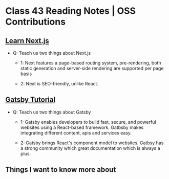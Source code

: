 # Class 43 Reading Notes | OSS Contributions

## [Learn Next.js](https://nextjs.org/learn/basics/getting-started)

- Q: Teach us two things about Next.js

  - 1: Next features a page-based routing system, pre-rendering, both static generation and server-side rendering are supported per page basis

  - 2: Next is SEO-friendly, unlike React.

## [Gatsby Tutorial](https://www.gatsbyjs.org/tutorial/)

- Q: Teach us two things about Gatsby

  - 1: Gatsby enables developers to build fast, secure, and powerful websites using a React-based framework. Gatbsby makes integrating different content, apis and services easy.

  - 2: Gatsby brings React's component model to websites. Gatbsy has a strong community which great documentation which is always a plus. 

## Things I want to know more about

